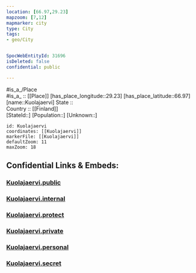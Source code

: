 ```yaml
---
location: [66.97,29.23] 
mapzoom: [7,12] 
mapmarker: city 
type: City
tags:
- geo/City


SpocWebEntityId: 31696
isDeleted: false
confidential: public

---
```

#is_a_/Place  
#is_a_ :: [[Place]] 
[has_place_longitude::29.23] 
[has_place_latitude::66.97] 
[name::Kuolajaervi] 
State ::  
Country :: [[Finland]]  
[StateId::] 
[Population::] 
[Unknown::] 


```leaflet
id: Kuolajaervi
coordinates: [[Kuolajaervi]] 
markerFile: [[Kuolajaervi]] 
defaultZoom: 11 
maxZoom: 18
```


## Confidential Links & Embeds: 

### [Kuolajaervi.public](/_public/\Earth\Continent\Europe\Europe~East\Russia\Russia~NorthWest\Murmansk_Oblast\CityKuolajaervi.public.md) 

### [Kuolajaervi.internal](/_internal/\Earth\Continent\Europe\Europe~East\Russia\Russia~NorthWest\Murmansk_Oblast\CityKuolajaervi.internal.md) 

### [Kuolajaervi.protect](/_protect/\Earth\Continent\Europe\Europe~East\Russia\Russia~NorthWest\Murmansk_Oblast\CityKuolajaervi.protect.md) 

### [Kuolajaervi.private](/_private/\Earth\Continent\Europe\Europe~East\Russia\Russia~NorthWest\Murmansk_Oblast\CityKuolajaervi.private.md) 

### [Kuolajaervi.personal](/_personal/\Earth\Continent\Europe\Europe~East\Russia\Russia~NorthWest\Murmansk_Oblast\CityKuolajaervi.personal.md) 

### [Kuolajaervi.secret](/_secret/\Earth\Continent\Europe\Europe~East\Russia\Russia~NorthWest\Murmansk_Oblast\CityKuolajaervi.secret.md)

